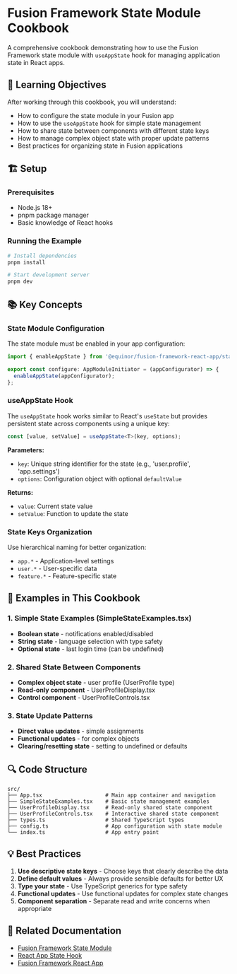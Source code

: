 # Fusion Framework State Module Cookbook

A comprehensive cookbook demonstrating how to use the Fusion Framework state module with `useAppState` hook for managing application state in React apps.

## 🎯 Learning Objectives

After working through this cookbook, you will understand:

- How to configure the state module in your Fusion app
- How to use the `useAppState` hook for simple state management
- How to share state between components with different state keys
- How to manage complex object state with proper update patterns
- Best practices for organizing state in Fusion applications

## 🏗️ Setup

### Prerequisites

- Node.js 18+ 
- pnpm package manager
- Basic knowledge of React hooks

### Running the Example

```bash
# Install dependencies
pnpm install

# Start development server
pnpm dev
```

## 📚 Key Concepts

### State Module Configuration

The state module must be enabled in your app configuration:

```typescript
import { enableAppState } from '@equinor/fusion-framework-react-app/state';

export const configure: AppModuleInitiator = (appConfigurator) => {
  enableAppState(appConfigurator);
};
```

### useAppState Hook

The `useAppState` hook works similar to React's `useState` but provides persistent state across components using a unique key:

```typescript
const [value, setValue] = useAppState<T>(key, options);
```

**Parameters:**
- `key`: Unique string identifier for the state (e.g., 'user.profile', 'app.settings')
- `options`: Configuration object with optional `defaultValue`

**Returns:**
- `value`: Current state value
- `setValue`: Function to update the state

### State Keys Organization

Use hierarchical naming for better organization:
- `app.*` - Application-level settings
- `user.*` - User-specific data  
- `feature.*` - Feature-specific state

## 📖 Examples in This Cookbook

### 1. Simple State Examples (SimpleStateExamples.tsx)
- **Boolean state** - notifications enabled/disabled
- **String state** - language selection with type safety
- **Optional state** - last login time (can be undefined)

### 2. Shared State Between Components
- **Complex object state** - user profile (UserProfile type)
- **Read-only component** - UserProfileDisplay.tsx
- **Control component** - UserProfileControls.tsx

### 3. State Update Patterns
- **Direct value updates** - simple assignments
- **Functional updates** - for complex objects
- **Clearing/resetting state** - setting to undefined or defaults

## 🔍 Code Structure

```
src/
├── App.tsx                    # Main app container and navigation
├── SimpleStateExamples.tsx    # Basic state management examples
├── UserProfileDisplay.tsx     # Read-only shared state component
├── UserProfileControls.tsx    # Interactive shared state component
├── types.ts                   # Shared TypeScript types
├── config.ts                  # App configuration with state module
└── index.ts                   # App entry point
```

## 💡 Best Practices

1. **Use descriptive state keys** - Choose keys that clearly describe the data
2. **Define default values** - Always provide sensible defaults for better UX
3. **Type your state** - Use TypeScript generics for type safety
4. **Functional updates** - Use functional updates for complex state changes
5. **Component separation** - Separate read and write concerns when appropriate

## 🔗 Related Documentation

- [Fusion Framework State Module](../../../packages/modules/state/)
- [React App State Hook](../../../packages/react/app/src/state/)
- [Fusion Framework React App](../../../packages/react/app/)
